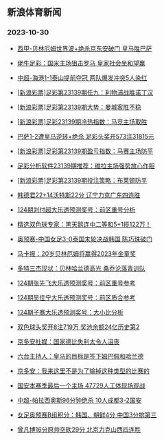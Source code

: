 ## 新浪体育新闻 
### 2023-10-30

+ [西甲-贝林厄姆世界波+绝杀京东安破门 皇马胜巴萨](https://sports.sina.com.cn/g/laliga/2023-10-29/doc-imzstkxy2148796.shtml)

+ [佬牛足彩：国米主场狙击罗马  皇家社会坐和望赢](https://sports.sina.com.cn/l/2023-10-29/doc-imzstrfu5267229.shtml)

+ [中超-海港1-1泰山提前夺冠 两队爆发冲突5人染红](https://sports.sina.com.cn/china/j/2023-10-29/doc-imzsunmk4817580.shtml)

+ [[新浪彩票]足彩第23139期任九：利物浦战胜诺丁汉](https://sports.sina.com.cn/l/2023-10-29/doc-imzstrfr8363688.shtml)

+ [[新浪彩票]足彩第23139期大势：曼城客胜不稳](https://sports.sina.com.cn/l/2023-10-29/doc-imzstrfw2021312.shtml)

+ [[新浪彩票]足彩23139期冷热指数：马竞主场取胜](https://sports.sina.com.cn/l/2023-10-29/doc-imzstrfr8364519.shtml)

+ [巴萨1-2遭皇马逆转+绝杀 足彩头奖开573注31815元](https://sports.sina.com.cn/l/2023-10-29/doc-imzstrfr8363047.shtml)

+ [[新浪彩票]足彩第23139期盈亏指数：马赛主场防平](https://sports.sina.com.cn/l/2023-10-29/doc-imzstrfq3041296.shtml)

+ [足彩分析软件23139期推荐：维拉主场强势放心作胆](https://sports.sina.com.cn/l/2023-10-29/doc-imzstrfu5248087.shtml)

+ [[新浪彩票]足彩第23139期投注策略：布莱顿防平](https://sports.sina.com.cn/l/2023-10-29/doc-imzstrfq3041026.shtml)

+ [韩德君22+14沃特斯22分 辽宁力克广东四连胜](https://sports.sina.com.cn/basketball/cba/2023-10-29/doc-imzsuwzh1373846.shtml)

+ [124期刘付超大乐透预测奖号：前区重号分析](https://sports.sina.com.cn/l/2023-10-29/doc-imzstzvk2832678.shtml)

+ [精选双色球专家：黑天鹅连中二等和5+1揽122万！](https://sports.sina.com.cn/l/2023-10-29/doc-imzstvpu1933992.shtml)

+ [奥预赛-中国女足3-0泰国末轮决战韩国 陈巧珠破门](https://sports.sina.com.cn/china/womenfootballs/2023-10-29/doc-imzsuwzh1375161.shtml)

+ [马卡报：20岁贝林厄姆将赢得2023年金童奖](https://sports.sina.com.cn/g/2023-10-29/doc-imzsustk1501174.shtml)

+ [多特三杰现状：贝林哈兰德高光 桑乔沦落青训队](https://sports.sina.com.cn/g/2023-10-29/doc-imzsustk1494390.shtml)

+ [124期张先飞大乐透预测奖号：前区重号参考](https://sports.sina.com.cn/l/2023-10-29/doc-imzstzvq5042131.shtml)

+ [124期吴佳宁大乐透预测奖号：前区质合参考](https://sports.sina.com.cn/l/2023-10-29/doc-imzstzvq5042559.shtml)

+ [124期子骞大乐透预测奖号：大小比分析](https://sports.sina.com.cn/l/2023-10-29/doc-imzstzvk2832869.shtml)

+ [双色球头奖开8注719万 奖池余额24亿历史第2](https://sports.sina.com.cn/l/2023-10-29/doc-imzsusth4724644.shtml)

+ [京多安社媒：国家德比失利太令人沮丧](https://sports.sina.com.cn/g/2023-10-29/doc-imzsustc7831766.shtml)

+ [六台主持人：皇马的目标是签下姆巴佩和哈兰德](https://sports.sina.com.cn/g/2023-10-29/doc-imzsusta2508269.shtml)

+ [京多安：我来这里不是为了输掉这种类型的比赛的](https://sports.sina.com.cn/g/2023-10-29/doc-imzsustk1501711.shtml)

+ [国安本赛季最后一个主场 47729人工体现场观战](https://sports.sina.com.cn/china/j/2023-10-29/doc-imzsunmf7926808.shtml)

+ [中超-帕拉西奥斯96分钟绝杀 10人成都3-2国安](https://sports.sina.com.cn/china/j/2023-10-29/doc-imzsunmn1596482.shtml)

+ [女足奥预赛B组积分：韩国、朝鲜4分 中国3分排第三](https://sports.sina.com.cn/china/womenfootballs/2023-10-29/doc-imzsuwze4598437.shtml)

+ [曾凡博16分原帅空砍29分 北京力克山西四连胜](https://sports.sina.com.cn/basketball/cba/2023-10-29/doc-imzsuwyy2382608.shtml)

